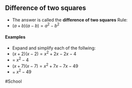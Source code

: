 ## Difference of two squares
- The answer is called the **difference of two squares** Rule:
- $(a+b)(a-b) = a^2 - b^2$

#### Examples
- Expand and simplify each of the follwing:
- $(x+2)(x-2) = x^2 + 2x - 2x - 4$
- = $x^2 - 4$
- $(x+7)(x-7) = x^2 + 7x - 7x - 49$
- = $x^2 - 49$

#School 
